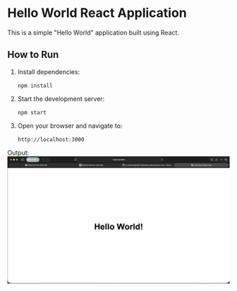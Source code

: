 # Hello World React Application

This is a simple "Hello World" application built using React.

## How to Run

1. Install dependencies:
   ```
   npm install
   ```

2. Start the development server:
   ```
   npm start
   ```

3. Open your browser and navigate to:
   ```
   http://localhost:3000
   ```

Output:
![Hello World React App Screenshot](hello_world_screenshot.png)